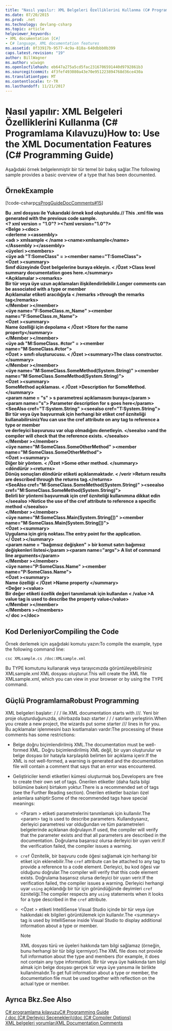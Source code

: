 ```yaml
---
title: "Nasıl yapılır: XML Belgeleri Özelliklerini Kullanma (C# Programlama Kılavuzu)"
ms.date: 07/20/2015
ms.prod: .net
ms.technology: devlang-csharp
ms.topic: article
helpviewer_keywords:
- XML documentation [C#]
- C# language, XML documentation features
ms.assetid: 8f33917b-9577-4c9a-818a-640dbbb0b399
caps.latest.revision: "19"
author: BillWagner
ms.author: wiwagn
ms.openlocfilehash: eb647a275a5cd5fac2316706591440d9792861b3
ms.sourcegitcommit: 4f3fef493080a43e70e951223894768d36ce430a
ms.translationtype: MT
ms.contentlocale: tr-TR
ms.lasthandoff: 11/21/2017
---
```

# <a name="how-to-use-the-xml-documentation-features-c-programming-guide"></a><span data-ttu-id="3e9f4-102">Nasıl yapılır: XML Belgeleri Özelliklerini Kullanma (C# Programlama Kılavuzu)</span><span class="sxs-lookup"><span data-stu-id="3e9f4-102">How to: Use the XML Documentation Features (C# Programming Guide)</span></span>
<span data-ttu-id="3e9f4-103">Aşağıdaki örnek belgelenmiştir bir tür temel bir bakış sağlar.</span><span class="sxs-lookup"><span data-stu-id="3e9f4-103">The following sample provides a basic overview of a type that has been documented.</span></span>  
  
## <a name="example"></a><span data-ttu-id="3e9f4-104">Örnek</span><span class="sxs-lookup"><span data-stu-id="3e9f4-104">Example</span></span>  
 [!code-csharp[csProgGuideDocComments#15](../../../csharp/programming-guide/xmldoc/codesnippet/CSharp/how-to-use-the-xml-documentation-features_1.cs)]  
  
 <span data-ttu-id="3e9f4-105">**Bu .xml dosyası ile Yukarıdaki örnek kod oluşturuldu.**</span><span class="sxs-lookup"><span data-stu-id="3e9f4-105">**// This .xml file was generated with the previous code sample.**</span></span>  
<span data-ttu-id="3e9f4-106">**\<? xml version = "1.0"? >**</span><span class="sxs-lookup"><span data-stu-id="3e9f4-106">**\<?xml version="1.0"?>**</span></span>  
<span data-ttu-id="3e9f4-107">**\<Belge >**</span><span class="sxs-lookup"><span data-stu-id="3e9f4-107">**\<doc>**</span></span>  
 <span data-ttu-id="3e9f4-108">**\<derleme >**</span><span class="sxs-lookup"><span data-stu-id="3e9f4-108">**\<assembly>**</span></span>  
 <span data-ttu-id="3e9f4-109">**\<adı > xmlsample \< /name >**</span><span class="sxs-lookup"><span data-stu-id="3e9f4-109">**\<name>xmlsample\</name>**</span></span>  
 <span data-ttu-id="3e9f4-110">**\</Assembly >**</span><span class="sxs-lookup"><span data-stu-id="3e9f4-110">**\</assembly>**</span></span>  
 <span data-ttu-id="3e9f4-111">**\<üyeleri >**</span><span class="sxs-lookup"><span data-stu-id="3e9f4-111">**\<members>**</span></span>  
 <span data-ttu-id="3e9f4-112">**\<üye adı "T:SomeClass" = >**</span><span class="sxs-lookup"><span data-stu-id="3e9f4-112">**\<member name="T:SomeClass">**</span></span>  
 <span data-ttu-id="3e9f4-113">**\<Özet >**</span><span class="sxs-lookup"><span data-stu-id="3e9f4-113">**\<summary>**</span></span>  
 <span data-ttu-id="3e9f4-114">**Sınıf düzeyinde Özet belgelerine buraya ekleyin.  \< /Özet >**</span><span class="sxs-lookup"><span data-stu-id="3e9f4-114">**Class level summary documentation goes here.\</summary>**</span></span>  
 <span data-ttu-id="3e9f4-115">**\<Açıklamalar >**</span><span class="sxs-lookup"><span data-stu-id="3e9f4-115">**\<remarks>**</span></span>  
 <span data-ttu-id="3e9f4-116">**Bir tür veya üye uzun açıklamaları ilişkilendirilebilir.**</span><span class="sxs-lookup"><span data-stu-id="3e9f4-116">**Longer comments can be associated with a type or member**</span></span>  
 <span data-ttu-id="3e9f4-117">**Açıklamalar etiketi aracılığıyla \< /remarks >**</span><span class="sxs-lookup"><span data-stu-id="3e9f4-117">**through the remarks tag\</remarks>**</span></span>  
 <span data-ttu-id="3e9f4-118">**\</Member >**</span><span class="sxs-lookup"><span data-stu-id="3e9f4-118">**\</member>**</span></span>  
 <span data-ttu-id="3e9f4-119">**\<üye name="F:SomeClass.m_Name" >**</span><span class="sxs-lookup"><span data-stu-id="3e9f4-119">**\<member name="F:SomeClass.m_Name">**</span></span>  
 <span data-ttu-id="3e9f4-120">**\<Özet >**</span><span class="sxs-lookup"><span data-stu-id="3e9f4-120">**\<summary>**</span></span>  
 <span data-ttu-id="3e9f4-121">**Name özelliği için depolama \< /Özet >**</span><span class="sxs-lookup"><span data-stu-id="3e9f4-121">**Store for the name property\</summary>**</span></span>  
 <span data-ttu-id="3e9f4-122">**\</Member >**</span><span class="sxs-lookup"><span data-stu-id="3e9f4-122">**\</member>**</span></span>  
 <span data-ttu-id="3e9f4-123">**\<üye adı "M:SomeClass. #ctor" = >**</span><span class="sxs-lookup"><span data-stu-id="3e9f4-123">**\<member name="M:SomeClass.#ctor">**</span></span>  
 <span data-ttu-id="3e9f4-124">**\<Özet > sınıfı oluşturucusu.  \< /Özet >**</span><span class="sxs-lookup"><span data-stu-id="3e9f4-124">**\<summary>The class constructor.\</summary>**</span></span>  
 <span data-ttu-id="3e9f4-125">**\</Member >**</span><span class="sxs-lookup"><span data-stu-id="3e9f4-125">**\</member>**</span></span>  
 <span data-ttu-id="3e9f4-126">**\<üye name="M:SomeClass.SomeMethod(System.String)" >**</span><span class="sxs-lookup"><span data-stu-id="3e9f4-126">**\<member name="M:SomeClass.SomeMethod(System.String)">**</span></span>  
 <span data-ttu-id="3e9f4-127">**\<Özet >**</span><span class="sxs-lookup"><span data-stu-id="3e9f4-127">**\<summary>**</span></span>  
 <span data-ttu-id="3e9f4-128">**SomeMethod açıklaması.  \< /Özet >**</span><span class="sxs-lookup"><span data-stu-id="3e9f4-128">**Description for SomeMethod.\</summary>**</span></span>  
 <span data-ttu-id="3e9f4-129">**\<param name = "s" > s parametresi açıklamasını buraya\</param >**</span><span class="sxs-lookup"><span data-stu-id="3e9f4-129">**\<param name="s"> Parameter description for s goes here\</param>**</span></span>  
 <span data-ttu-id="3e9f4-130">**\<SeeAlso cref="T:System.String" >**</span><span class="sxs-lookup"><span data-stu-id="3e9f4-130">**\<seealso cref="T:System.String">**</span></span>  
 <span data-ttu-id="3e9f4-131">**Bir tür veya üye başvurmak için herhangi bir etiket cref özniteliği kullanabilirsiniz**</span><span class="sxs-lookup"><span data-stu-id="3e9f4-131">**You can use the cref attribute on any tag to reference a type or member**</span></span>  
 <span data-ttu-id="3e9f4-132">**ve derleyici başvurusu var olup olmadığını denetleyin. \</seealso >**</span><span class="sxs-lookup"><span data-stu-id="3e9f4-132">**and the compiler will check that the reference exists. \</seealso>**</span></span>  
 <span data-ttu-id="3e9f4-133">**\</Member >**</span><span class="sxs-lookup"><span data-stu-id="3e9f4-133">**\</member>**</span></span>  
 <span data-ttu-id="3e9f4-134">**\<üye name="M:SomeClass.SomeOtherMethod" >**</span><span class="sxs-lookup"><span data-stu-id="3e9f4-134">**\<member name="M:SomeClass.SomeOtherMethod">**</span></span>  
 <span data-ttu-id="3e9f4-135">**\<Özet >**</span><span class="sxs-lookup"><span data-stu-id="3e9f4-135">**\<summary>**</span></span>  
 <span data-ttu-id="3e9f4-136">**Diğer bir yöntem.  \< /Özet >**</span><span class="sxs-lookup"><span data-stu-id="3e9f4-136">**Some other method. \</summary>**</span></span>  
 <span data-ttu-id="3e9f4-137">**\<döndürür >**</span><span class="sxs-lookup"><span data-stu-id="3e9f4-137">**\<returns>**</span></span>  
 <span data-ttu-id="3e9f4-138">**Dönüş sonuçları döndürür etiketi açıklanmaktadır.  \< /verir >**</span><span class="sxs-lookup"><span data-stu-id="3e9f4-138">**Return results are described through the returns tag.\</returns>**</span></span>  
 <span data-ttu-id="3e9f4-139">**\<SeeAlso cref="M:SomeClass.SomeMethod(System.String)" >**</span><span class="sxs-lookup"><span data-stu-id="3e9f4-139">**\<seealso cref="M:SomeClass.SomeMethod(System.String)">**</span></span>  
 <span data-ttu-id="3e9f4-140">**Belirli bir yöntemi başvurmak için cref özniteliği kullanımına dikkat edin \</seealso >**</span><span class="sxs-lookup"><span data-stu-id="3e9f4-140">**Notice the use of the cref attribute to reference a specific method \</seealso>**</span></span>  
 <span data-ttu-id="3e9f4-141">**\</Member >**</span><span class="sxs-lookup"><span data-stu-id="3e9f4-141">**\</member>**</span></span>  
 <span data-ttu-id="3e9f4-142">**\<üye name="M:SomeClass.Main(System.String[])" >**</span><span class="sxs-lookup"><span data-stu-id="3e9f4-142">**\<member name="M:SomeClass.Main(System.String[])">**</span></span>  
 <span data-ttu-id="3e9f4-143">**\<Özet >**</span><span class="sxs-lookup"><span data-stu-id="3e9f4-143">**\<summary>**</span></span>  
 <span data-ttu-id="3e9f4-144">**Uygulama için giriş noktası.**</span><span class="sxs-lookup"><span data-stu-id="3e9f4-144">**The entry point for the application.**</span></span>  
 <span data-ttu-id="3e9f4-145">**\</ Özet >**</span><span class="sxs-lookup"><span data-stu-id="3e9f4-145">**\</summary>**</span></span>  
 <span data-ttu-id="3e9f4-146">**\<param name = "bağımsız değişken" > bir komut satırı bağımsız değişkenleri listesi\</param >**</span><span class="sxs-lookup"><span data-stu-id="3e9f4-146">**\<param name="args"> A list of command line arguments\</param>**</span></span>  
 <span data-ttu-id="3e9f4-147">**\</Member >**</span><span class="sxs-lookup"><span data-stu-id="3e9f4-147">**\</member>**</span></span>  
 <span data-ttu-id="3e9f4-148">**\<üye name="P:SomeClass.Name" >**</span><span class="sxs-lookup"><span data-stu-id="3e9f4-148">**\<member name="P:SomeClass.Name">**</span></span>  
 <span data-ttu-id="3e9f4-149">**\<Özet >**</span><span class="sxs-lookup"><span data-stu-id="3e9f4-149">**\<summary>**</span></span>  
 <span data-ttu-id="3e9f4-150">**Name özelliği  \< /Özet >**</span><span class="sxs-lookup"><span data-stu-id="3e9f4-150">**Name property \</summary>**</span></span>  
 <span data-ttu-id="3e9f4-151">**\<Değer >**</span><span class="sxs-lookup"><span data-stu-id="3e9f4-151">**\<value>**</span></span>  
 <span data-ttu-id="3e9f4-152">**Bir değer etiketi özellik değeri tanımlamak için kullanılan \< /value >**</span><span class="sxs-lookup"><span data-stu-id="3e9f4-152">**A value tag is used to describe the property value\</value>**</span></span>  
 <span data-ttu-id="3e9f4-153">**\</Member >**</span><span class="sxs-lookup"><span data-stu-id="3e9f4-153">**\</member>**</span></span>  
 <span data-ttu-id="3e9f4-154">**\</Members >**</span><span class="sxs-lookup"><span data-stu-id="3e9f4-154">**\</members>**</span></span>  
<span data-ttu-id="3e9f4-155">**\</ doc >**</span><span class="sxs-lookup"><span data-stu-id="3e9f4-155">**\</doc>**</span></span>   
## <a name="compiling-the-code"></a><span data-ttu-id="3e9f4-156">Kod Derleniyor</span><span class="sxs-lookup"><span data-stu-id="3e9f4-156">Compiling the Code</span></span>  
 <span data-ttu-id="3e9f4-157">Örnek derlemek için aşağıdaki komutu yazın:</span><span class="sxs-lookup"><span data-stu-id="3e9f4-157">To compile the example, type the following command line:</span></span>  
  
 `csc XMLsample.cs /doc:XMLsample.xml`  
  
 <span data-ttu-id="3e9f4-158">Bu TYPE komutunu kullanarak veya tarayıcınızda görüntüleyebilirsiniz XMLsample.xml XML dosyası oluşturur.</span><span class="sxs-lookup"><span data-stu-id="3e9f4-158">This will create the XML file XMLsample.xml, which you can view in your browser or by using the TYPE command.</span></span>  
  
## <a name="robust-programming"></a><span data-ttu-id="3e9f4-159">Güçlü Programlama</span><span class="sxs-lookup"><span data-stu-id="3e9f4-159">Robust Programming</span></span>  
 <span data-ttu-id="3e9f4-160">XML belgeleri başlatır: / / / ile.</span><span class="sxs-lookup"><span data-stu-id="3e9f4-160">XML documentation starts with ///.</span></span> <span data-ttu-id="3e9f4-161">Yeni bir proje oluşturduğunuzda, sihirbazda bazı starter / / / satırları yerleştirin.</span><span class="sxs-lookup"><span data-stu-id="3e9f4-161">When you create a new project, the wizards put some starter /// lines in for you.</span></span> <span data-ttu-id="3e9f4-162">Bu açıklamalar işlenmesini bazı kısıtlamaları vardır:</span><span class="sxs-lookup"><span data-stu-id="3e9f4-162">The processing of these comments has some restrictions:</span></span>  
  
-   <span data-ttu-id="3e9f4-163">Belge doğru biçimlendirilmiş XML.</span><span class="sxs-lookup"><span data-stu-id="3e9f4-163">The documentation must be well-formed XML.</span></span> <span data-ttu-id="3e9f4-164">Doğru biçimlendirilmiş XML değil, bir uyarı oluşturulur ve belge dosyası bir hatayla karşılaşıldı belirten bir açıklama içerir.</span><span class="sxs-lookup"><span data-stu-id="3e9f4-164">If the XML is not well-formed, a warning is generated and the documentation file will contain a comment that says that an error was encountered.</span></span>  
  
-   <span data-ttu-id="3e9f4-165">Geliştiriciler kendi etiketleri kümesi oluşturmak boş.</span><span class="sxs-lookup"><span data-stu-id="3e9f4-165">Developers are free to create their own set of tags.</span></span> <span data-ttu-id="3e9f4-166">Önerilen etiketler (daha fazla bilgi bölümüne bakın) birtakım yoktur.</span><span class="sxs-lookup"><span data-stu-id="3e9f4-166">There is a recommended set of tags (see the Further Reading section).</span></span> <span data-ttu-id="3e9f4-167">Önerilen etiketler bazıları özel anlamlara sahiptir:</span><span class="sxs-lookup"><span data-stu-id="3e9f4-167">Some of the recommended tags have special meanings:</span></span>  
  
    -   <span data-ttu-id="3e9f4-168">\<Param > etiketi parametrelerini tanımlamak için kullanılır.</span><span class="sxs-lookup"><span data-stu-id="3e9f4-168">The \<param> tag is used to describe parameters.</span></span> <span data-ttu-id="3e9f4-169">Kullandıysanız, derleyici parametresi var olduğundan ve tüm parametreleri belgelerinde açıklanan doğrulayın.</span><span class="sxs-lookup"><span data-stu-id="3e9f4-169">If used, the compiler will verify that the parameter exists and that all parameters are described in the documentation.</span></span> <span data-ttu-id="3e9f4-170">Doğrulama başarısız olursa derleyici bir uyarı verir.</span><span class="sxs-lookup"><span data-stu-id="3e9f4-170">If the verification failed, the compiler issues a warning.</span></span>  
  
    -   <span data-ttu-id="3e9f4-171">`cref` Öznitelik, bir başvuru code öğesi sağlamak için herhangi bir etiket için eklenebilir.</span><span class="sxs-lookup"><span data-stu-id="3e9f4-171">The `cref` attribute can be attached to any tag to provide a reference to a code element.</span></span> <span data-ttu-id="3e9f4-172">Derleyici, bu kod öğesi var olduğunu doğrular.</span><span class="sxs-lookup"><span data-stu-id="3e9f4-172">The compiler will verify that this code element exists.</span></span> <span data-ttu-id="3e9f4-173">Doğrulama başarısız olursa derleyici bir uyarı verir.</span><span class="sxs-lookup"><span data-stu-id="3e9f4-173">If the verification failed, the compiler issues a warning.</span></span> <span data-ttu-id="3e9f4-174">Derleyici herhangi uyar `using` açıklandığı bir tür için göründüğünde deyimleri `cref` özniteliği.</span><span class="sxs-lookup"><span data-stu-id="3e9f4-174">The compiler respects any `using` statements when it looks for a type described in the `cref` attribute.</span></span>  
  
    -   <span data-ttu-id="3e9f4-175">\<Özet > etiketi IntelliSense Visual Studio içinde bir tür veya üye hakkındaki ek bilgileri görüntülemek için kullanılır.</span><span class="sxs-lookup"><span data-stu-id="3e9f4-175">The \<summary> tag is used by IntelliSense inside Visual Studio to display additional information about a type or member.</span></span>  
  
        > [!NOTE]
        >  <span data-ttu-id="3e9f4-176">XML dosyası türü ve üyeleri hakkında tam bilgi sağlamaz (örneğin, bunu herhangi bir tür bilgi içermiyor).</span><span class="sxs-lookup"><span data-stu-id="3e9f4-176">The XML file does not provide full information about the type and members (for example, it does not contain any type information).</span></span> <span data-ttu-id="3e9f4-177">Bir tür veya üye hakkında tam bilgi almak için belge dosyası gerçek tür veya üye yansıma ile birlikte kullanılmalıdır.</span><span class="sxs-lookup"><span data-stu-id="3e9f4-177">To get full information about a type or member, the documentation file must be used together with reflection on the actual type or member.</span></span>  
  
## <a name="see-also"></a><span data-ttu-id="3e9f4-178">Ayrıca Bkz.</span><span class="sxs-lookup"><span data-stu-id="3e9f4-178">See Also</span></span>  
 [<span data-ttu-id="3e9f4-179">C# programlama kılavuzu</span><span class="sxs-lookup"><span data-stu-id="3e9f4-179">C# Programming Guide</span></span>](../../../csharp/programming-guide/index.md)  
 [<span data-ttu-id="3e9f4-180">/ doc (C# Derleyici Seçenekleri)</span><span class="sxs-lookup"><span data-stu-id="3e9f4-180">/doc (C# Compiler Options)</span></span>](../../../csharp/language-reference/compiler-options/doc-compiler-option.md)  
 [<span data-ttu-id="3e9f4-181">XML belgeleri yorumları</span><span class="sxs-lookup"><span data-stu-id="3e9f4-181">XML Documentation Comments</span></span>](../../../csharp/programming-guide/xmldoc/xml-documentation-comments.md)
